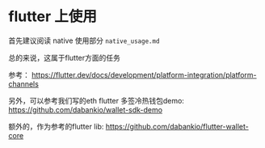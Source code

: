 # flutter 上使用

首先建议阅读 native 使用部分 `native_usage.md`

总的来说，这属于flutter方面的任务

参考： https://flutter.dev/docs/development/platform-integration/platform-channels

另外，可以参考我们写的eth flutter 多签冷热钱包demo: https://github.com/dabankio/wallet-sdk-demo

额外的，作为参考的flutter lib: https://github.com/dabankio/flutter-wallet-core